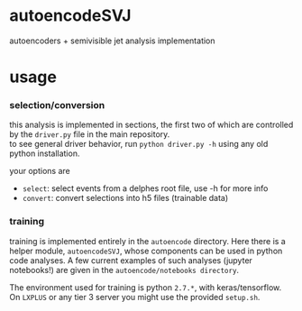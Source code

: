# autoencodeSVJ

autoencoders + semivisible jet analysis implementation

# usage

### selection/conversion

this analysis is implemented in sections, the first two of which are controlled by the `driver.py` file in the main repository. <br>
to see general driver behavior, run `python driver.py -h` using any old python installation.

your options are 
 
 - `select`: select events from a delphes root file, use -h for more info
 - `convert`: convert selections into h5 files (trainable data)

### training

training is implemented entirely in the `autoencode` directory. Here there is a helper module, `autoencodeSVJ`, whose components can be used in python code analyses. A few current examples of such analyses (jupyter notebooks!) are given in the `autoencode/notebooks directory`. 

The environment used for training is python `2.7.*`, with keras/tensorflow. On `LXPLUS` or any tier 3 server you might use the provided `setup.sh`. 
